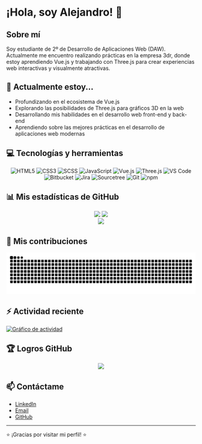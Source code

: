 # ¡Hola, soy Alejandro! 👋
## Sobre mí
Soy estudiante de 2º de Desarrollo de Aplicaciones Web (DAW). Actualmente me encuentro realizando prácticas en la empresa 3dr, donde estoy aprendiendo Vue.js y trabajando con Three.js para crear experiencias web interactivas y visualmente atractivas.

## 🌱 Actualmente estoy...
- Profundizando en el ecosistema de Vue.js
- Explorando las posibilidades de Three.js para gráficos 3D en la web
- Desarrollando mis habilidades en el desarrollo web front-end y back-end
- Aprendiendo sobre las mejores prácticas en el desarrollo de aplicaciones web modernas

## 💻 Tecnologías y herramientas
<div align="center">
  <!-- Frontend -->
  <img src="https://img.shields.io/badge/HTML5-E34F26?style=for-the-badge&logo=html5&logoColor=white" alt="HTML5" />
  <img src="https://img.shields.io/badge/CSS3-1572B6?style=for-the-badge&logo=css3&logoColor=white" alt="CSS3" />
  <img src="https://img.shields.io/badge/SCSS-CC6699?style=for-the-badge&logo=sass&logoColor=white" alt="SCSS" />
  <img src="https://img.shields.io/badge/JavaScript-F7DF1E?style=for-the-badge&logo=javascript&logoColor=black" alt="JavaScript" />
  <img src="https://img.shields.io/badge/Vue.js-4FC08D?style=for-the-badge&logo=vue.js&logoColor=white" alt="Vue.js" />
  <img src="https://img.shields.io/badge/Three.js-000000?style=for-the-badge&logo=three.js&logoColor=white" alt="Three.js" />
  
  <!-- Herramientas -->
  <img src="https://img.shields.io/badge/VS_Code-007ACC?style=for-the-badge&logo=visual-studio-code&logoColor=white" alt="VS Code" />
  <img src="https://img.shields.io/badge/Bitbucket-0052CC?style=for-the-badge&logo=bitbucket&logoColor=white" alt="Bitbucket" />
  <img src="https://img.shields.io/badge/Jira-0052CC?style=for-the-badge&logo=jira&logoColor=white" alt="Jira" />
  <img src="https://img.shields.io/badge/Sourcetree-0052CC?style=for-the-badge&logo=sourcetree&logoColor=white" alt="Sourcetree" />
  <img src="https://img.shields.io/badge/Git-F05032?style=for-the-badge&logo=git&logoColor=white" alt="Git" />
  <img src="https://img.shields.io/badge/npm-CB3837?style=for-the-badge&logo=npm&logoColor=white" alt="npm" />
</div>

## 📊 Mis estadísticas de GitHub
<div align="center">
  <img height="180em" src="https://github-readme-stats.vercel.app/api?username=Alsilte&show_icons=true&theme=tokyonight&border_radius=10&bg_color=0D1117&hide_border=true&ring_color=58A6FF&locale=es" />
  
  <img height="180em" src="https://github-readme-stats.vercel.app/api/top-langs/?username=Alsilte&layout=compact&theme=tokyonight&border_radius=10&bg_color=0D1117&hide_border=true&locale=es" />
</div>

<div align="center">
  <img width="700em" src="https://github-readme-streak-stats.herokuapp.com/?user=Alsilte&theme=tokyonight&background=0D1117&hide_border=true&border_radius=10&locale=es" />
</div>

## 🐍 Mis contribuciones
<picture>
  <source media="(prefers-color-scheme: dark)" srcset="https://raw.githubusercontent.com/Alsilte/Alsilte/output/github-contribution-grid-snake-dark.svg">
  <source media="(prefers-color-scheme: light)" srcset="https://raw.githubusercontent.com/Alsilte/Alsilte/output/github-contribution-grid-snake.svg">
  <img alt="Contribuciones GitHub" src="https://raw.githubusercontent.com/Alsilte/Alsilte/output/github-contribution-grid-snake.svg">
</picture>

## ⚡ Actividad reciente
[![Gráfico de actividad](https://github-readme-activity-graph.vercel.app/graph?username=Alsilte&theme=tokyo-night&hide_border=true&bg_color=0D1117&color=58A6FF&line=FB8C00)](https://github.com/ashutosh00710/github-readme-activity-graph)

## 🏆 Logros GitHub
<p align="center">
  <img src="https://github-profile-trophy.vercel.app/?username=Alsilte&theme=nord&column=7&no-frame=true&margin-w=15" />
</p>

## 📫 Contáctame
- [LinkedIn](https://www.linkedin.com/in/alejandro-silla-tejero-7a75bb146/?originalSubdomain=es)
- [Email](mailto:alejandrosilla6@gmail.com)
- [GitHub](https://github.com/Alsilte)

---
⭐️ ¡Gracias por visitar mi perfil! ⭐️
